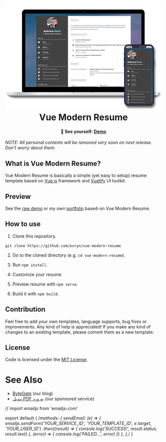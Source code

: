 <h1 align="center">
  <br>
  <a target="_blank" href="https://evryn.github.io/vue-modern-resume/">
    <img src="src/assets/logo.png" alt="Markdownify">
  </a>
  <br>
  Vue Modern Resume
  <br>
</h1>

<h4 align="center">
  🚀 See yourself:
  <a href="https://evryn.github.io/vue-modern-resume/">
     Demo
  </a>
</h4>

*NOTE: All personal contents will be removed very soon on next release. Don't worry about them.*

## What is Vue Modern Resume?
Vue Modern Resume is basically a simple (yet easy to setup) resume template based on <a href="https://vuejs.org/">Vue.js</a> framework and <a href="https://vuetifyjs.com/">Vuetify</a> UI toolkit.

## Preview
See the [raw demo](https://evryn.github.io/vue-modern-resume/) or my own [portfolio](https://amirreza.in) based-on Vue Modern Resume.



## How to use

1. Clone this repository.
```
git clone https://github.com/evryn/vue-modern-resume
```

2. Go to the cloned directory (e.g. `cd vue-modern-resume`).

3. Run `npm install`.

4. Customize your resume

5. Preview resume with `npm serve`.

6. Build it with `npm build`.

## Contribution
Feel free to add your own templates, language supports, bug fixes or improvements. Any kind of help is appreciated! If you make any kind of changes to an existing template, please commit them as a new template.

## License
Code is licensed under the [MIT License](LICENSE).

# See Also
* [ByteGate](https://bytegate.ir/) (our blog)
* [تبدیل PDF به ورد](http://delix.ir/) (our sponsored service)


// import emailjs from 'emailjs-com'

export default {
  /*methods: {
    sendEmail: (e) => {
      emailjs.sendForm('YOUR_SERVICE_ID', 'YOUR_TEMPLATE_ID', e.target, 'YOUR_USER_ID')
        .then((result) => {
          console.log('SUCCESS!', result.status, result.text)
        }, (error) => {
          console.log('FAILED...', error)
        })
    },
  },*/
}
